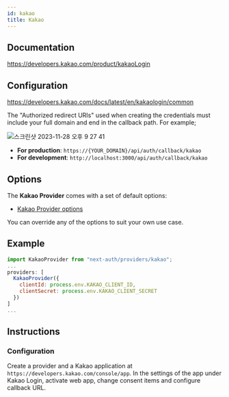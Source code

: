 ```yaml
---
id: kakao
title: Kakao
---
```


## Documentation

https://developers.kakao.com/product/kakaoLogin

## Configuration

https://developers.kakao.com/docs/latest/en/kakaologin/common

The "Authorized redirect URIs" used when creating the credentials must include your full domain and end in the callback path. For example;


![스크린샷 2023-11-28 오후 9 27 41](https://github.com/nextauthjs/next-auth/assets/66895208/7d4c2df6-45a6-4937-bb10-4b47c987bff4)

- **For production**: `https://{YOUR_DOMAIN}/api/auth/callback/kakao`
- **For development**: `http://localhost:3000/api/auth/callback/kakao`

## Options

The **Kakao Provider** comes with a set of default options:

- [Kakao Provider options](https://github.com/nextauthjs/next-auth/blob/v4/packages/next-auth/src/providers/kakao.ts)

You can override any of the options to suit your own use case.

## Example

```js
import KakaoProvider from "next-auth/providers/kakao";
...
providers: [
  KakaoProvider({
    clientId: process.env.KAKAO_CLIENT_ID,
    clientSecret: process.env.KAKAO_CLIENT_SECRET
  })
]
...
```

## Instructions

### Configuration

Create a provider and a Kakao application at `https://developers.kakao.com/console/app`. In the settings of the app under Kakao Login, activate web app, change consent items and configure callback URL.
